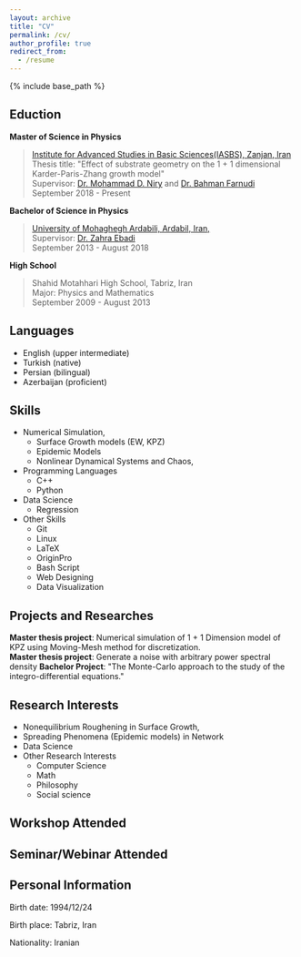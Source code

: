```yaml
---
layout: archive
title: "CV"
permalink: /cv/
author_profile: true
redirect_from:
  - /resume
---
```


{% include base_path %}



## Eduction


**Master of Science in Physics**

>[Institute for Advanced Studies in Basic Sciences(IASBS), Zanjan, Iran](https://iasbs.ac.ir/?lang=en)  
>Thesis title: "Effect of substrate geometry on the 1 + 1 dimensional Karder-Paris-Zhang growth model"  
>Supervisor: [Dr. Mohammad D. Niry](https://iasbs.ac.ir/~m.d.niry/) and [Dr. Bahman Farnudi](https://iasbs.ac.ir/~farnudi/stsn_eng.htm)  
>September 2018 - Present

**Bachelor of Science in Physics**

>[University of Mohaghegh Ardabili, Ardabil, Iran,](https://uma.ac.ir/index.php?slc_lang=en)  
>Supervisor: [Dr. Zahra Ebadi](https://scholar.google.com/citations?user=capnNHYAAAAJ&hl=en)  
>September 2013 - August 2018

**High School**  
>Shahid Motahhari High School, Tabriz, Iran  
>Major: Physics and Mathematics  
>September 2009 - August 2013

## Languages
* English (upper intermediate)
* Turkish (native)
* Persian (bilingual)
* Azerbaijan (proficient)

## Skills
* Numerical Simulation,
  * Surface Growth models (EW, KPZ)
  * Epidemic Models
  * Nonlinear Dynamical Systems and Chaos,
* Programming Languages
  * C++ 
  * Python
* Data Science
  * Regression
* Other Skills
  * Git 
  * Linux
  * LaTeX
  * OriginPro
  * Bash Script
  * Web Designing
  * Data Visualization

## Projects and Researches

**Master thesis project**: Numerical simulation of 1 + 1 Dimension model of KPZ using Moving-Mesh method for discretization.  
**Master thesis project**: Generate a noise with arbitrary power spectral density
**Bachelor Project**: "The Monte-Carlo approach to the study of the integro-differential equations."  
## Research Interests
* Nonequilibrium Roughening in Surface Growth,
* Spreading Phenomena (Epidemic models) in Network
* Data Science
* Other Research Interests 
  * Computer Science
  * Math
  * Philosophy
  * Social science
## Workshop Attended
## Seminar/Webinar Attended


## Personal Information

Birth date: 1994/12/24

Birth place: Tabriz, Iran

Nationality: Iranian
